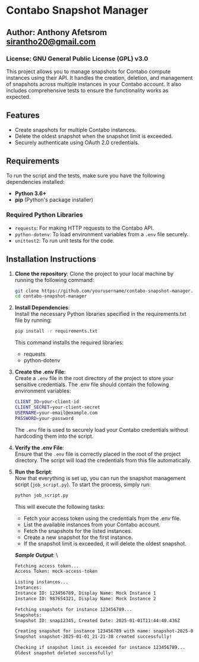 # Contabo Snapshot Manager

## Author: Anthony Afetsrom <sirantho20@gmail.com>

### License: GNU General Public License (GPL) v3.0

This project allows you to manage snapshots for Contabo compute instances using their API. It handles the creation, deletion, and management of snapshots across multiple instances in your Contabo account. It also includes comprehensive tests to ensure the functionality works as expected.

## Features
- Create snapshots for multiple Contabo instances.
- Delete the oldest snapshot when the snapshot limit is exceeded.
- Securely authenticate using OAuth 2.0 credentials.

## Requirements

To run the script and the tests, make sure you have the following dependencies installed:

- **Python 3.6+**
- **pip** (Python's package installer)

### Required Python Libraries

- `requests`: For making HTTP requests to the Contabo API.
- `python-dotenv`: To load environment variables from a `.env` file securely.
- `unittest2`: To run unit tests for the code.

## Installation Instructions

1. **Clone the repository**:
   Clone the project to your local machine by running the following command:
   ```bash
   git clone https://github.com/yourusername/contabo-snapshot-manager.git
   cd contabo-snapshot-manager

2. **Install Dependencies**: \
    Install the necessary Python libraries specified in the requirements.txt file by running:
    ```bash
    pip install -r requirements.txt
    ```
    This command installs the required libraries: 
    - requests
    - python-dotenv
3. **Create the .env File**: \
    Create a `.env` file in the root directory of the project to store your sensitive credentials. The .env file should contain the following environment variables: 
    ```bash
    CLIENT_ID=your-client-id
    CLIENT_SECRET=your-client-secret
    USERNAME=your-email@example.com
    PASSWORD=your-password
    ````
    The `.env` file is used to securely load your Contabo credentials without hardcoding them into the script.

4. **Verify the .env File**: \
    Ensure that the `.env` file is correctly placed in the root of the project directory. The script will load the credentials from this file automatically.

5. **Run the Script**: \
    Now that everything is set up, you can run the snapshot management script (`job_script.py`).
    To start the process, simply run:
    ```bash
    python job_script.py
    ```
    This will execute the following tasks:
    - Fetch your access token using the credentials from the .env file.
    - List the available instances from your Contabo account.
    - Fetch the snapshots for the listed instances.
    - Create a new snapshot for the first instance.
    - If the snapshot limit is exceeded, it will delete the oldest snapshot.

    ***Sample Output***: \
    ```bash
    Fetching access token...
    Access Token: mock-access-token

    Listing instances...
    Instances:
    Instance ID: 123456789, Display Name: Mock Instance 1
    Instance ID: 987654321, Display Name: Mock Instance 2

    Fetching snapshots for instance 123456789...
    Snapshots:
    Snapshot ID: snap12345, Created Date: 2025-01-01T11:44:40.436Z

    Creating snapshot for instance 123456789 with name: snapshot-2025-01-01_21-21-38...
    Snapshot snapshot-2025-01-01_21-21-38 created successfully!

    Checking if snapshot limit is exceeded for instance 123456789...
    Oldest snapshot deleted successfully!
    ````
